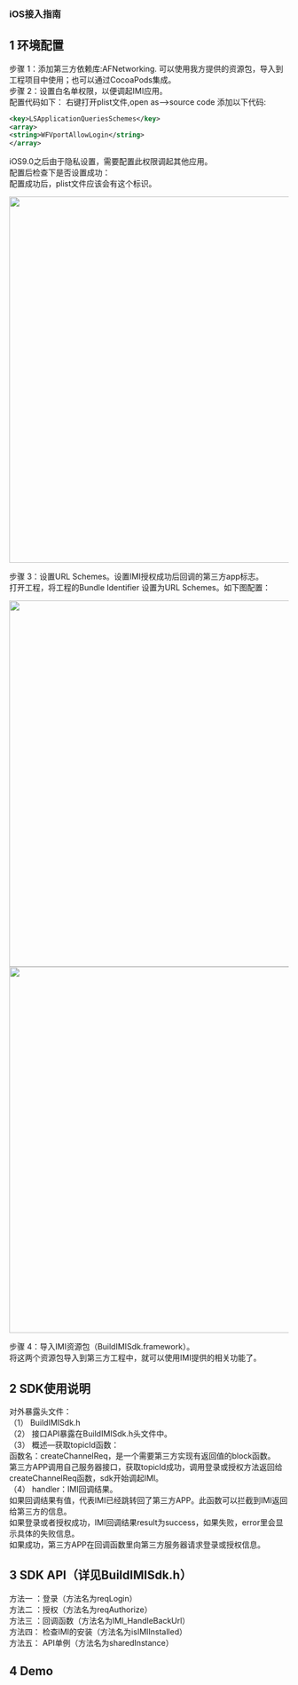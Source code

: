 ### iOS接入指南

## 1 环境配置

步骤 1：添加第三方依赖库:AFNetworking. 可以使用我方提供的资源包，导入到工程项目中使用；也可以通过CocoaPods集成。  
步骤 2：设置白名单权限，以便调起IMI应用。  
配置代码如下：
右键打开plist文件,open as-->source code
 添加以下代码: 
 ```xml
 <key>LSApplicationQueriesSchemes</key>  
 <array>  
 <string>WFVportAllowLogin</string>  
 </array>  
```
iOS9.0之后由于隐私设置，需要配置此权限调起其他应用。  
配置后检查下是否设置成功：  
配置成功后，plist文件应该会有这个标识。 
  
<img src="https://raw.githubusercontent.com/imiapp/imi-sdk/master/iOS_SDK/1.png" width="660" />  
  
步骤 3：设置URL Schemes。设置IMI授权成功后回调的第三方app标志。  
打开工程，将工程的Bundle Identifier 设置为URL Schemes。如下图配置： 
  
<img src="https://raw.githubusercontent.com/imiapp/imi-sdk/master/iOS_SDK/2.png" width="660" />  
  
<img src="https://raw.githubusercontent.com/imiapp/imi-sdk/master/iOS_SDK/3.png" width="660" />  
  
步骤 4：导入IMI资源包（BuildIMISdk.framework）。  
将这两个资源包导入到第三方工程中，就可以使用IMI提供的相关功能了。   

## 2 SDK使用说明

对外暴露头文件：  
（1）	BuildIMISdk.h  
（2）	接口API暴露在BuildIMISdk.h头文件中。  
（3）  概述—获取topicId函数：  
函数名：createChannelReq，是一个需要第三方实现有返回值的block函数。  
第三方APP调用自己服务器接口，获取topicId成功，调用登录或授权方法返回给createChannelReq函数，sdk开始调起IMI。  
（4）  handler：IMI回调结果。  
如果回调结果有值，代表IMI已经跳转回了第三方APP。此函数可以拦截到IMI返回给第三方的信息。  
如果登录或者授权成功，IMI回调结果result为success，如果失败，error里会显示具体的失败信息。  
如果成功，第三方APP在回调函数里向第三方服务器请求登录或授权信息。  

## 3 SDK API（详见BuildIMISdk.h） 
方法一 ：登录（方法名为reqLogin）  
方法二 ：授权（方法名为reqAuthorize）  
方法三 ：回调函数（方法名为IMI_HandleBackUrl）  
方法四： 检查IMI的安装（方法名为isIMIInstalled）  
方法五： API单例（方法名为sharedInstance）

## 4 Demo









